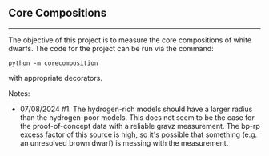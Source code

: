 ## Core Compositions
---

The objective of this project is to measure the core compositions of white dwarfs. The code for the project can be run via the command:
```
python -m corecomposition
```
with appropriate decorators.

Notes:
* 07/08/2024 #1. The hydrogen-rich models should have a larger radius than the hydrogen-poor models. This does not seem to be the case for the proof-of-concept data with a reliable gravz measurement. The bp-rp excess factor of this source is high, so it's possible that something (e.g. an unresolved brown dwarf) is messing with the measurement.